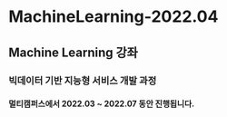 # MachineLearning-2022.04

## Machine Learning 강좌

### 빅데이터 기반 지능형 서비스 개발 과정
#### 멀티캠퍼스에서 2022.03 ~ 2022.07 동안 진행됩니다.

